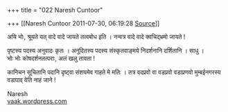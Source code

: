 +++
title = "022 Naresh Cuntoor"

+++
[[Naresh Cuntoor	2011-07-30, 06:19:28 [Source](https://groups.google.com/g/samskrita/c/8a9gDkCAFHg)]]



अयि भोः, श्रूयते यत् वादे वादे जायते तत्वबोध इति । नन्वत्र वादे वादे क्वचिद्भ्रमो जायते !  
  
पृष्टस्य पदस्य अनुवादः कृतः । अनूदितस्य पदस्य संस्कृतवाङ्मये निदर्शनानि दर्शितानि । साधु ।  
भोः भोः कोषदर्शनतत्पराः, अलं खलु तावता !  
  
कानिचन सूचितानि पदानि दृष्ट्वा संशयमेव गाहते मे मतिः । तत्र वदप्रवो वा वडप्रवो वडाप्रणवो मुम्बईनगरस्य वडापाव् वेति नाहं जाने !  
  
  
Naresh  
[vaak.wordpress.com](http://vaak.wordpress.com)  
  

